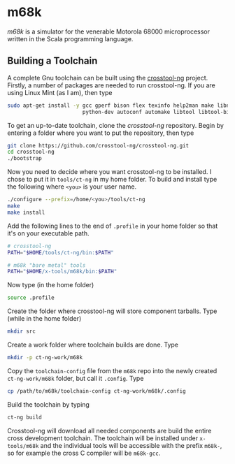 m68k
====

*m68k* is a simulator for the venerable Motorola 68000 microprocessor written in the Scala programming language.

Building a Toolchain
--------------------

A complete Gnu toolchain can be built using the [crosstool-ng](https://crosstool-ng.github.io/) project.  Firstly, a number of packages are needed to run crosstool-ng.  If you are using Linux Mint (as I am), then type

```bash
sudo apt-get install -y gcc gperf bison flex texinfo help2man make libncurses5-dev \
                        python-dev autoconf automake libtool libtool-bin gawk g++
```

To get an up-to-date toolchain, clone the *crosstool-ng* repository.  Begin by entering a folder where you want to put the repository, then type

```bash
git clone https://github.com/crosstool-ng/crosstool-ng.git
cd crosstool-ng
./bootstrap
```

Now you need to decide where you want crosstool-ng to be installed.  I chose to put it in `tools/ct-ng` in my home folder.  To build and install type the following where `<you>` is your user name.

```bash
./configure --prefix=/home/<you>/tools/ct-ng
make
make install
```

Add the following lines to the end of `.profile` in your home folder so that it's on your executable path.

```bash
# crosstool-ng
PATH="$HOME/tools/ct-ng/bin:$PATH"

# m68k "bare metal" tools
PATH="$HOME/x-tools/m68k/bin:$PATH"
```

Now type (in the home folder)

```bash
source .profile
```

Create the folder where crosstool-ng will store component tarballs.  Type (while in the home folder)

```bash
mkdir src
```

Create a work folder where toolchain builds are done.  Type

```bash
mkdir -p ct-ng-work/m68k
```

Copy the `toolchain-config` file from the `m68k` repo into the newly created `ct-ng-work/m68k` folder, but call it `.config`.  Type

```bash
cp /path/to/m68k/toolchain-config ct-ng-work/m68k/.config
```

Build the toolchain by typing

```bash
ct-ng build
```

Crosstool-ng will download all needed components are build the entire cross development toolchain.  The toolchain will be installed under `x-tools/m68k` and the individual tools will be accessible with the prefix `m68k-`, so for example the cross C compiler will be `m68k-gcc`.